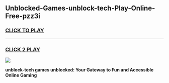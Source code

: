 
## Unblocked-Games-unblock-tech-Play-Online-Free-pzz3i
<h3>
<a href="https://premium76.site?title=unblock-tech&ref=26A">CLICK TO PLAY</a></h3>
<hr>

<h3>
<a href="https://premium76.site?title=unblock-tech&ref=26A">CLICK 2 PLAY</a>
  
</h3>

<a href="https://premium76.site?title=unblock-tech&ref=26A"><img src="https://clearcache.store/games.png"></a>


**unblock-tech games unblocked: Your Gateway to Fun and Accessible Online Gaming**
